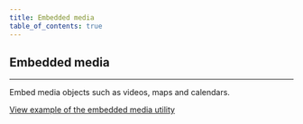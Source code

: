 ```yaml
---
title: Embedded media
table_of_contents: true
---
```


## Embedded media

<hr>

Embed media objects such as videos, maps and calendars.

<a href="https://vanilla-framework.github.io/vanilla-framework/examples/utilities/embedded-media/"
    class="js-example">
View example of the embedded media utility
</a>
